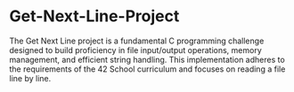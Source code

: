 # Get-Next-Line-Project
The Get Next Line project is a fundamental C programming challenge designed to build proficiency in file input/output operations, memory management, and efficient string handling. This implementation adheres to the requirements of the 42 School curriculum and focuses on reading a file line by line.
